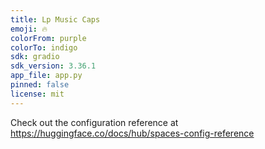 ```yaml
---
title: Lp Music Caps
emoji: 🔥
colorFrom: purple
colorTo: indigo
sdk: gradio
sdk_version: 3.36.1
app_file: app.py
pinned: false
license: mit
---
```


Check out the configuration reference at https://huggingface.co/docs/hub/spaces-config-reference

